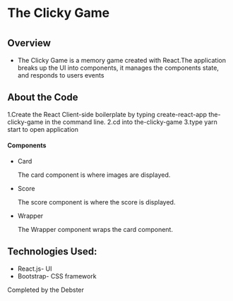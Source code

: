 <h1>The Clicky Game<h1>

<h2>Overview</h2>
<ul>
  <li>The Clicky Game is a memory game created with React.The application breaks up the UI into components, it manages the components state, and responds to users events</li>
</ul>

<h2>About the Code</h2>
<p>
1.Create the React Client-side boilerplate by typing create-react-app the-clicky-game in the command line.  
2.cd into the-clicky-game 
3.type yarn start to open application
</p>

<h4>Components</h4>
<ul>
  <li>Card
      <p>The card component is where images are displayed.</p>
  </li>
  <li>Score
    <p>The score component is where the score is displayed.</p>
  </li>
  <li>Wrapper
    <p>The Wrapper component wraps the card component.</p>
  </li>
</ul>

<h2>Technologies Used:</h2>
<ul>
  <li>React.js- UI</li>
  <li>Bootstrap- CSS framework</li>
</ul>


<footer>Completed by the Debster</footer>